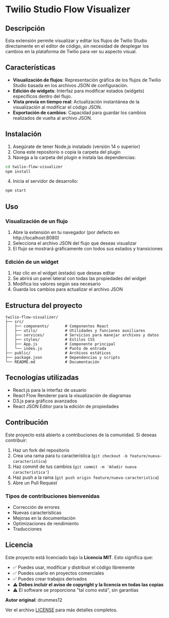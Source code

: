 # Twilio Studio Flow Visualizer

## Descripción

Esta extensión permite visualizar y editar los flujos de Twilio Studio directamente en el editor de código, sin necesidad de desplegar los cambios en la plataforma de Twilio para ver su aspecto visual.

## Características

- **Visualización de flujos**: Representación gráfica de los flujos de Twilio Studio basada en los archivos JSON de configuración.
- **Edición de widgets**: Interfaz para modificar estados (widgets) específicos dentro del flujo.
- **Vista previa en tiempo real**: Actualización instantánea de la visualización al modificar el código JSON.
- **Exportación de cambios**: Capacidad para guardar los cambios realizados de vuelta al archivo JSON.

## Instalación

1. Asegúrate de tener Node.js instalado (versión 14 o superior)
2. Clona este repositorio o copia la carpeta del plugin
3. Navega a la carpeta del plugin e instala las dependencias:

```bash
cd twilio-flow-visualizer
npm install
```

4. Inicia el servidor de desarrollo:

```bash
npm start
```

## Uso

### Visualización de un flujo

1. Abre la extensión en tu navegador (por defecto en http://localhost:8080)
2. Selecciona el archivo JSON del flujo que deseas visualizar
3. El flujo se mostrará gráficamente con todos sus estados y transiciones

### Edición de un widget

1. Haz clic en el widget (estado) que deseas editar
2. Se abrirá un panel lateral con todas las propiedades del widget
3. Modifica los valores según sea necesario
4. Guarda los cambios para actualizar el archivo JSON

## Estructura del proyecto

```
twilio-flow-visualizer/
├── src/
│   ├── components/       # Componentes React
│   ├── utils/            # Utilidades y funciones auxiliares
│   ├── services/         # Servicios para manejar archivos y datos
│   ├── styles/           # Estilos CSS
│   ├── App.js            # Componente principal
│   └── index.js          # Punto de entrada
├── public/               # Archivos estáticos
├── package.json          # Dependencias y scripts
└── README.md             # Documentación
```

## Tecnologías utilizadas

- React.js para la interfaz de usuario
- React Flow Renderer para la visualización de diagramas
- D3.js para gráficos avanzados
- React JSON Editor para la edición de propiedades

## Contribución

Este proyecto está abierto a contribuciones de la comunidad. Si deseas contribuir:

1. Haz un fork del repositorio
2. Crea una rama para tu característica (`git checkout -b feature/nueva-caracteristica`)
3. Haz commit de tus cambios (`git commit -m 'Añadir nueva característica'`)
4. Haz push a la rama (`git push origin feature/nueva-caracteristica`)
5. Abre un Pull Request

### Tipos de contribuciones bienvenidas

- Corrección de errores
- Nuevas características
- Mejoras en la documentación
- Optimizaciones de rendimiento
- Traducciones

## Licencia

Este proyecto está licenciado bajo la **Licencia MIT**. Esto significa que:

- ✅ Puedes usar, modificar y distribuir el código libremente
- ✅ Puedes usarlo en proyectos comerciales
- ✅ Puedes crear trabajos derivados
- ⚠️ **Debes incluir el aviso de copyright y la licencia en todas las copias**
- ⚠️ El software se proporciona "tal como está", sin garantías

**Autor original**: drummes12

Ver el archivo [LICENSE](LICENSE) para más detalles completos.